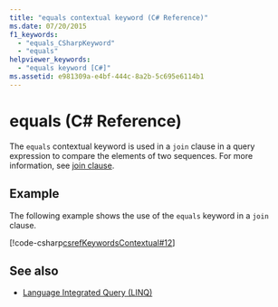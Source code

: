 ```yaml
---
title: "equals contextual keyword (C# Reference)"
ms.date: 07/20/2015
f1_keywords: 
  - "equals_CSharpKeyword"
  - "equals"
helpviewer_keywords: 
  - "equals keyword [C#]"
ms.assetid: e981309a-e4bf-444c-8a2b-5c695e6114b1
---
```

# equals (C# Reference)

The `equals` contextual keyword is used in a `join` clause in a query expression to compare the elements of two sequences. For more information, see [join clause](join-clause.md).

## Example

The following example shows the use of the `equals` keyword in a `join` clause.

[!code-csharp[csrefKeywordsContextual#12](~/samples/snippets/csharp/VS_Snippets_VBCSharp/csrefKeywordsContextual/CS/csrefKeywordsContextual.cs#12)]

## See also

- [Language Integrated Query (LINQ)](../../linq/index.md)